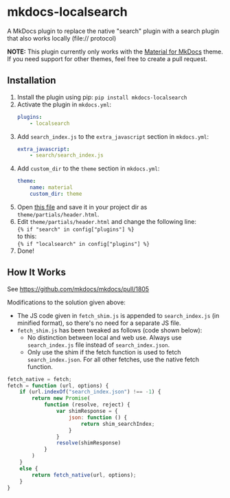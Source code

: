 # mkdocs-localsearch

A MkDocs plugin to replace the native "search" plugin with a search plugin that also works locally (file:// protocol)

**NOTE:** This plugin currently only works with the [Material for MkDocs](https://squidfunk.github.io/mkdocs-material/) theme. If you need support for other themes, feel free to create a pull request.

## Installation

1. Install the plugin using pip: `pip install mkdocs-localsearch`
2. Activate the plugin in `mkdocs.yml`:
    ```yaml
    plugins:
        - localsearch
    ```
3. Add `search_index.js` to the `extra_javascript` section in `mkdocs.yml`:
    ```yaml
    extra_javascript:
        - search/search_index.js
    ```
4. Add `custom_dir` to the `theme` section in `mkdocs.yml`:
    ```yaml
    theme:
        name: material
        custom_dir: theme
    ```
5. Open [this file](https://raw.githubusercontent.com/squidfunk/mkdocs-material/master/material/partials/header.html) and save it in your project dir as `theme/partials/header.html`.
6. Edit `theme/partials/header.html` and change the following line:<br>
   `{% if "search" in config["plugins"] %}`<br>
   to this:<br>
   `{% if "localsearch" in config["plugins"] %}`
7. Done!

## How It Works

See https://github.com/mkdocs/mkdocs/pull/1805

Modifications to the solution given above:

- The JS code given in `fetch_shim.js` is appended to `search_index.js` (in minified format), so there's no need for a separate JS file.
- `fetch_shim.js` has been tweaked as follows (code shown below): 
    - No distinction between local and web use. Always use `search_index.js` file instead of `search_index.json`.
    - Only use the shim if the fetch function is used to fetch `search_index.json`. For all other fetches, use the native fetch function.

```javascript
fetch_native = fetch;
fetch = function (url, options) {
    if (url.indexOf("search_index.json") !== -1) {
        return new Promise(
            function (resolve, reject) {
                var shimResponse = {
                    json: function () {
                        return shim_searchIndex;
                    }
                }
                resolve(shimResponse)
            }
        )
    }
    else {
        return fetch_native(url, options);
    }
}
```
